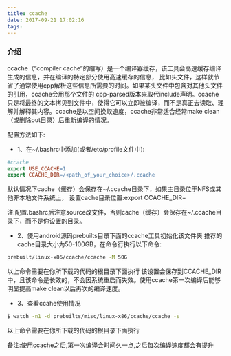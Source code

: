 ```yaml
---
title: ccache
date: 2017-09-21 17:02:16
tags:
---
```

### 介绍
> 
ccache（“compiler cache”的缩写）是一个编译器缓存，该工具会高速缓存编译生成的信息，并在编译的特定部分使用高速缓存的信息， 比如头文件，这样就节省了通常使用cpp解析这些信息所需要的时间。如果某头文件中包含对其他头文件的引用，ccache会用那个文件的 cpp-parsed版本来取代include声明。ccache只是将最终的文本拷贝到文件中，使得它可以立即被编译，而不是真正去读取、理解并解释其内容。ccache是以空间换取速度，ccache非常适合经常make clean（或删除out目录）后重新编译的情况。

配置方法如下:

* 1、在~/.bashrc中添加(或者/etc/profile文件中):
``` mk
#ccache
export USE_CCACHE=1
export CCACHE_DIR=/<path_of_your_choice>/.ccache
```
默认情况下cache（缓存）会保存在~/.ccache目录下，如果主目录位于NFS或其他非本地文件系统上， 设置cache目录位置:export CCACHE_DIR=<path-to-your-cache-directory>
> 
注:配置.bashrc后注意source改文件，否则cache（缓存）会保存在~/.ccache目录下，而不是你设置的目录。

* 2、使用android源码prebuilts目录下面的ccache工具初始化该文件夹
推荐的cache目录大小为50-100GB，在命令行执行以下命令:
``` bash
prebuilt/linux-x86/ccache/ccache -M 50G
```
以上命令需要在你所下载的代码的根目录下面执行
该设置会保存到CCACHE_DIR中，且该命令是长效的，不会因系统重启而失效。使用ccache第一次编译后能够明显提高make clean以后再次的编译速度。

* 3、查看ccahe使用情况
``` bash
$ watch -n1 -d prebuilts/misc/linux-x86/ccache/ccache -s
```
以上命令需要在你所下载的代码的根目录下面执行
> 
备注:使用ccache之后,第一次编译会时间久一点,之后每次编译速度都会有提升